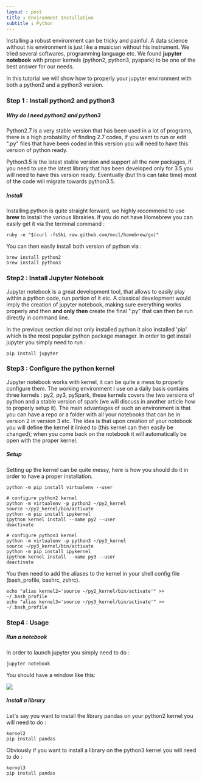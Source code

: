 ```yaml
---
layout : post
title : Environment Installation
subtitle : Python
---
```


Installing a robust environment can be tricky and painful. A data science without his environment is just like a musician without his instrument. We tried several softwares, programming language etc. We found **jupyter notebook** with proper kernels (python2, python3, pyspark) to be one of the best answer for our needs. 

In this tutorial we will show how to properly your jupyter environment with both a python2 and a python3 version. 

### Step 1 : Install python2 and python3

##### Why do I need python2 and python3

Python2.7 is a very stable version that has been used in a lot of programs, there is a high probability of finding 2.7 codes, if you want to run or edit ".py" files that have been coded in this version you will need to have this version of python ready.

Python3.5 is the latest stable version and support all the new packages, if you need to use the latest library that has been developed only for 3.5 you will need to have this version ready. Eventually (but this can take time) most of the code will migrate towards python3.5.

##### Install

Installing python is quite straight forward, we highly recommend to use **brew** to install the various librairies. If you do not have Homebrew you can easily get it via the terminal command : 

```shell
ruby -e "$(curl -fsSkL raw.github.com/mxcl/homebrew/go)"
```

You can then easily install both version of python via :

```shell
brew install python2
brew install python3
```

### Step2 : Install Jupyter Notebook 

Jupyter notebook is a great development tool, that allows to easily play within a python code, run portion of it etc. A classical development would imply the creation of jupyter notebook, making sure everything works properly and then **and only then** create the final ".py" that can then be run directly in command line. 

In the previous section did not only installed python it also installed 'pip' which is the most popular python package manager. In order to get install jupyter you simply need to run :

```shell
pip install jupyter
```



###  Step3 : Configure the python kernel

Jupyter notebook works with kernel, it can be quite a mess to properly configure them. The working environment I use on a daily basis contains three kernels : py2, py3, pySpark, these kernels covers the two versions of python and a stable version of spark (we will discuss in another article how to properly setup it). The main advantages of such an environment is that you can have a repo or a folder with all your notebooks that can be in version 2 in version 3 etc. The idea is that upon creation of your notebook you will define the kernel it linked to (this kernel can then easily be changed); when you come back on the notebook it will automatically be open with the proper kernel. 

##### Setup

Setting up the kernel can be quite messy, here is how you should do it in order to have a proper installation. 

```shell
python -m pip install virtualenv --user

# configure python2 kernel
python -m virtualenv -p python2 ~/py2_kernel
source ~/py2_kernel/bin/activate
python -m pip install ipykernel
ipython kernel install --name py2 --user
deactivate

# configure python3 kernel
python -m virtualenv -p python3 ~/py3_kernel
source ~/py3_kernel/bin/activate
python -m pip install ipykernel
ipython kernel install --name py3 --user
deactivate
```

You then need to add the aliases to the kernel in your shell config file (bash_profile, bashrc, zshrc).

```shell
echo "alias kernel2='source ~/py2_kernel/bin/activate'" >> ~/.bash_profile
echo "alias kernel3='source ~/py3_kernel/bin/activate'" >> ~/.bash_profile
```

### Step4 : Usage 

##### Run a notebook

In order to launch jupyter you simply need to do :

```shell
jupyter notebook
```

You should have a window like this: 

![](../Pic/1_jupyter1_png.png)

##### Install a library

Let's say you want to install the library pandas on your python2 kernel you will need to do : 

```shell
kernel2
pip install pandas
```

Obviously if you want to install a library on the python3 kernel you will need to do :

```shell
kernel3
pip install pandas
```





